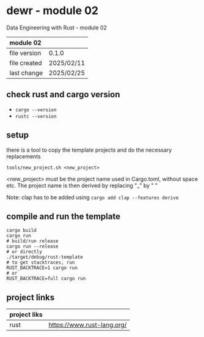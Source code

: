 # dewr - module 02

Data Engineering with Rust - module 02

  | module 02 ||
  |:--|:--|
  | file version  | 0.1.0 |
  | file created  | 2025/02/11 |
  | last change   | 2025/02/25 |

## check rust and cargo version

  - ```cargo --version```
  - ```rustc --version```

## setup
   there is a tool to copy the template projects and do the necessary replacements
   ```
   tools/new_project.sh <new_project>
   ```
   <new_project> must be the project name used in Cargo.toml, without space etc. The project name
                 is then derived by replacing "_" by " "
   
   Note: clap has to be added using ```cargo add clap --features derive```

## compile and run the template
  ```
  cargo build
  cargo run
  # build/run release
  cargo run --release
  # or directly
  ./target/debug/rust-template 
  # to get stacktraces, run
  RUST_BACKTRACE=1 cargo run
  # or
  RUST_BACKTRACE=full cargo run
  ```

## project links

  | project liks ||
  |:--|:--|
  | rust | https://www.rust-lang.org/ |
